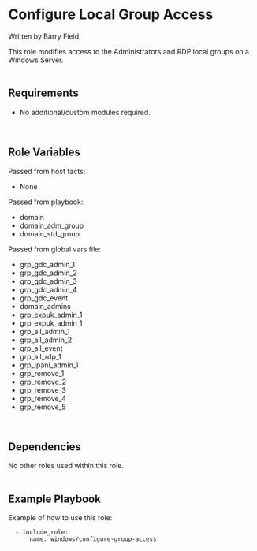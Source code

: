 Configure Local Group Access
============================

Written by Barry Field.

This role modifies access to the Administrators and RDP local groups on a Windows Server.
<br/><br/>

Requirements
------------

- No additional/custom modules required.
<br/>

Role Variables
--------------

Passed from host facts:
- None

Passed from playbook:
- domain
- domain_adm_group
- domain_std_group

Passed from global vars file:
- grp_gdc_admin_1
- grp_gdc_admin_2
- grp_gdc_admin_3
- grp_gdc_admin_4
- grp_gdc_event
- domain_admins
- grp_expuk_admin_1
- grp_expuk_admin_1
- grp_all_admin_1
- grp_all_admin_2
- grp_all_event
- grp_all_rdp_1
- grp_ipani_admin_1
- grp_remove_1
- grp_remove_2
- grp_remove_3
- grp_remove_4
- grp_remove_5
<br/>

Dependencies
------------

No other roles used within this role.
<br/><br/>

Example Playbook
----------------

Example of how to use this role:

      - include_role:
          name: windows/configure-group-access


